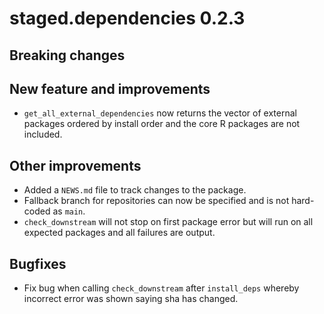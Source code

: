 # staged.dependencies 0.2.3

## Breaking changes

## New feature and improvements

* `get_all_external_dependencies` now returns the vector of external packages ordered by install order and the core R packages are not included. 

## Other improvements

* Added a `NEWS.md` file to track changes to the package.
* Fallback branch for repositories can now be specified and is not hard-coded as `main`.
* `check_downstream` will not stop on first package error but will run on all expected packages and all failures are output. 


## Bugfixes

* Fix bug when calling `check_downstream` after `install_deps` whereby incorrect error was shown saying sha has changed. 
